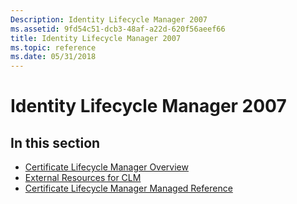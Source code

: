 ```yaml
---
Description: Identity Lifecycle Manager 2007
ms.assetid: 9fd54c51-dcb3-48af-a22d-620f56aeef66
title: Identity Lifecycle Manager 2007
ms.topic: reference
ms.date: 05/31/2018
---
```


# Identity Lifecycle Manager 2007

## In this section

-   [Certificate Lifecycle Manager Overview](https://msdn.microsoft.com/library/Bb468065(v=VS.85).aspx)
-   [External Resources for CLM](https://msdn.microsoft.com/library/Bb540653(v=VS.85).aspx)
-   [Certificate Lifecycle Manager Managed Reference](https://msdn.microsoft.com/library/bb456693(VS.85).aspx)

 

 



